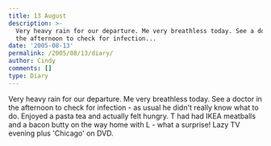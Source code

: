 ```yaml
---
title: 13 August
description: >-
  Very heavy rain for our departure. Me very breathless today. See a doctor in
  the afternoon to check for infection...
date: '2005-08-13'
permalink: /2005/08/13/diary/
author: Cindy
comments: []
type: Diary
---
```


Very heavy rain for our departure. Me very breathless today. See a doctor in the afternoon to check for infection - as usual he didn't really know what to do. Enjoyed a pasta tea and actually felt hungry. T had had IKEA meatballs and a bacon butty on the way home with L - what a surprise! Lazy TV evening plus 'Chicago' on DVD.
